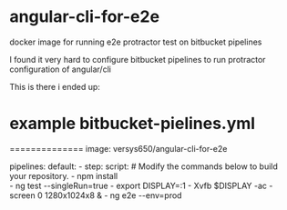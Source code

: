 # angular-cli-for-e2e
docker image for running e2e protractor test on bitbucket pipelines

I found it very hard to configure bitbucket pipelines to run protractor configuration of angular/cli

This is there i ended up:

# example bitbucket-pielines.yml
==============
image: versys650/angular-cli-for-e2e

pipelines:
  default:
    - step:
        script: # Modify the commands below to build your repository.
          - npm install    
          - ng test --singleRun=true
          - export DISPLAY=:1
          - Xvfb $DISPLAY -ac -screen 0 1280x1024x8 &
          - ng e2e --env=prod
